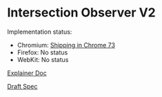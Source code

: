 # Intersection Observer V2

Implementation status:
  - Chromium: [Shipping in Chrome 73](https://www.chromestatus.com/feature/5878481493688320)
  - Firefox: No status
  - WebKit: No status

[Explainer Doc](./explainer.md)

[Draft Spec](https://w3c.github.io/IntersectionObserver/v2)
